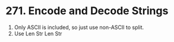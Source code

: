 # 271. Encode and Decode Strings
1. Only ASCII is included, so just use non-ASCII to split.
2. Use Len Str Len Str